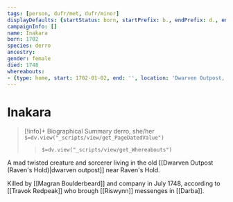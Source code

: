 ```yaml
---
tags: [person, dufr/met, dufr/minor]
displayDefaults: {startStatus: born, startPrefix: b., endPrefix: d., endStatus: died}
campaignInfo: []
name: Inakara
born: 1702
species: derro
ancestry:
gender: female
died: 1748
whereabouts:
- {type: home, start: 1702-01-02, end: '', location: 'Dwarven Outpost, Raven''s Hold, Eastern Dunmar'}
---
```

# Inakara
>[!info]+ Biographical Summary
>derro, she/her
>`$=dv.view("_scripts/view/get_PageDatedValue")`
>> `$=dv.view("_scripts/view/get_Whereabouts")`

A mad twisted creature and sorcerer living in the old [[Dwarven Outpost (Raven's Hold)|dwarven outpost]] near Raven's Hold. 

Killed by [[Magran Boulderbeard]] and company in July 1748, according to [[Travok Redpeak]] who brough [[Riswynn]] messenges in [[Darba]]. 

